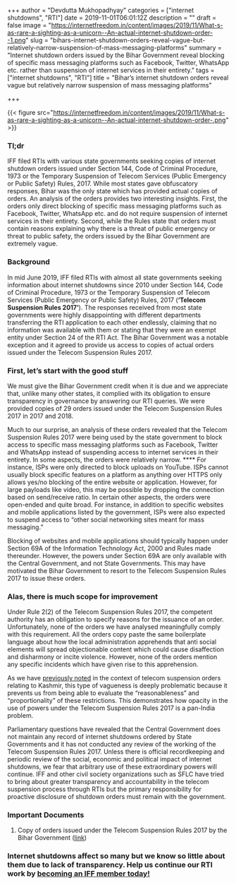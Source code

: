 +++
author = "Devdutta Mukhopadhyay"
categories = ["internet shutdowns", "RTI"]
date = 2019-11-01T06:01:12Z
description = ""
draft = false
image = "https://internetfreedom.in/content/images/2019/11/What-s-as-rare-a-sighting-as-a-unicorn--An-actual-internet-shutdown-order--1.png"
slug = "bihars-internet-shutdown-orders-reveal-vague-but-relatively-narrow-suspension-of-mass-messaging-platforms"
summary = "Internet shutdown orders issued by the Bihar Government reveal blocking of specific mass messaging platforms such as Facebook, Twitter, WhatsApp etc. rather than suspension of internet services in their entirety."
tags = ["internet shutdowns", "RTI"]
title = "Bihar’s internet shutdown orders reveal vague but relatively narrow suspension of mass messaging platforms"

+++


{{< figure src="https://internetfreedom.in/content/images/2019/11/What-s-as-rare-a-sighting-as-a-unicorn--An-actual-internet-shutdown-order-.png" >}}

### Tl;dr

IFF filed RTIs with various state governments seeking copies of internet shutdown orders issued under Section 144, Code of Criminal Procedure, 1973 or the Temporary Suspension of Telecom Services (Public Emergency or Public Safety) Rules, 2017. While most states gave obfuscatory responses, Bihar was the only state which has provided actual copies of orders. An analysis of the orders provides two interesting insights. First, the orders only direct blocking of specific mass messaging platforms such as Facebook, Twitter, WhatsApp etc. and do not require suspension of internet services in their entirety. Second, while the Rules state that orders must contain reasons explaining why there is a threat of public emergency or threat to public safety, the orders issued by the Bihar Government are extremely vague.

### Background

In mid June 2019, IFF filed RTIs with almost all state governments seeking information about internet shutdowns since 2010 under Section 144, Code of Criminal Procedure, 1973 or the Temporary Suspension of Telecom Services (Public Emergency or Public Safety) Rules, 2017 (**‘Telecom Suspension Rules 2017’**). The responses received from most state governments were highly disappointing with different departments transferring the RTI application to each other endlessly, claiming that no information was available with them or stating that they were an exempt entity under Section 24 of the RTI Act. The Bihar Government was a notable exception and it agreed to provide us access to copies of actual orders issued under the Telecom Suspension Rules 2017.

### First, let’s start with the good stuff

We must give the Bihar Government credit when it is due and we appreciate that, unlike many other states, it complied with its obligation to ensure transparency in governance by answering our RTI queries. We were provided copies of 29 orders issued under the Telecom Suspension Rules 2017 in 2017 and 2018.

Much to our surprise, an analysis of these orders revealed that the Telecom Suspension Rules 2017 were being used by the state government to block access to specific mass messaging platforms such as Facebook, Twitter and WhatsApp instead of suspending access to internet services in their entirety. In some aspects, the orders were relatively narrow. **** For instance, ISPs were only directed to block uploads on YouTube. ISPs cannot usually block specific features on a platform as anything over HTTPS only allows yes/no blocking of the entire website or application. However, for large payloads like video, this may be possible by dropping the connection based on send/receive ratio. In certain other aspects, the orders were open-ended and quite broad. For instance, in addition to specific websites and mobile applications listed by the government, ISPs were also expected to suspend access to  “other social networking sites meant for mass messaging.”

Blocking of websites and mobile applications should typically happen under Section 69A of the Information Technology Act, 2000 and Rules made thereunder. However, the powers under Section 69A are only available with the Central Government, and not State Governments. This may have motivated the Bihar Government to resort to the Telecom Suspension Rules 2017 to issue these orders.

### Alas, there is much scope for improvement

Under Rule 2(2) of the Telecom Suspension Rules 2017, the competent authority has an obligation to specify reasons for the issuance of an order. Unfortunately, none of the orders we have analysed meaningfully comply with this requirement. All the orders copy paste the same boilerplate language about how the local administration apprehends that anti social elements will spread objectionable content which could cause disaffection and disharmony or incite violence. However, none of the orders  mention any specific incidents which have given rise to this apprehension.

As we have [previously noted](https://internetfreedom.in/government-files-affidavit-in-kashmir-communication-shutdown-and-press-freedom-case/) in the context of telecom suspension orders relating to Kashmir, this type of vagueness is deeply problematic because it prevents us from being able to evaluate the “reasonableness” and “proportionality” of these restrictions. This demonstrates how opacity in the use of powers under the Telecom Suspension Rules 2017 is a pan-India problem.

Parliamentary questions have revealed that the Central Government does not maintain any record of internet shutdowns ordered by State Governments and it has not conducted any review of the working of the Telecom Suspension Rules 2017. Unless there is official recordkeeping and periodic review of the social, economic and political impact of internet shutdowns, we fear that arbitrary use of these extraordinary powers will continue. IFF and other civil society organizations such as SFLC have tried to bring about greater transparency and accountability in the telecom suspension process through RTIs but the primary responsibility for proactive disclosure of shutdown orders must remain with the government.

### Important Documents

1. Copy of orders issued under the Telecom Suspension Rules 2017 by the Bihar Government ([link](https://drive.google.com/file/d/0B2NvpMoZE5HGWHk3aTlYclo1Uy1WTnpVMk1SSHRjVzJVbEtV/view?usp=sharing))

### Internet shutdowns affect so many but we know so little about them due to lack of transparency. Help us continue our RTI work by [becoming an IFF member today!](https://internetfreedom.in/donate/)



